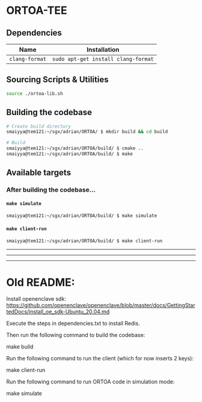 # ORTOA-TEE

## Dependencies

|      Name      |             Installation            |
| -------------- | ----------------------------------- |
| `clang-format` | `sudo apt-get install clang-format` |


## Sourcing Scripts & Utilities

```bash
source ./ortoa-lib.sh
```

## Building the codebase

```bash
# Create build directory
smaiyya@tem121:~/sgx/adrian/ORTOA/ $ mkdir build && cd build

# Build
smaiyya@tem121:~/sgx/adrian/ORTOA/build/ $ cmake ..
smaiyya@tem121:~/sgx/adrian/ORTOA/build/ $ make
```

## Available targets

### After building the codebase...

#### `make simulate`

```bash
smaiyya@tem121:~/sgx/adrian/ORTOA/build/ $ make simulate
```

#### `make client-run`

```bash
smaiyya@tem121:~/sgx/adrian/ORTOA/build/ $ make client-run
```

---
---
---

# Old README:

Install openenclave sdk:
https://github.com/openenclave/openenclave/blob/master/docs/GettingStartedDocs/install_oe_sdk-Ubuntu_20.04.md

Execute the steps in dependencies.txt to install Redis.

Then run the following command to build the codebase:

make build

Run the following command to run the client (which for now inserts 2 keys):

make client-run

Run the following command to run ORTOA code in simulation mode:

make simulate
